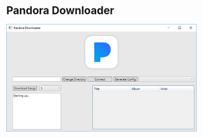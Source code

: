 # Pandora Downloader

![alt text](https://raw.githubusercontent.com/JPeterson462/Pandora-Downloader/master/pandora-downloader.png "Pandora Downloader Screenshot")